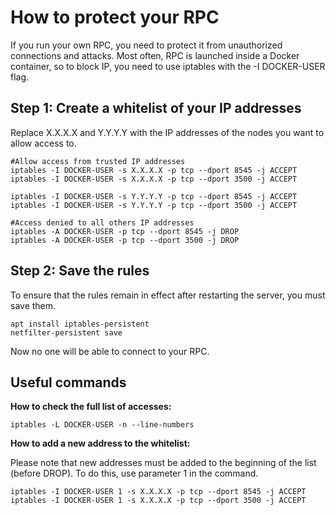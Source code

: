 # How to protect your RPC

If you run your own RPC, you need to protect it from unauthorized connections and attacks. Most often, RPC is launched inside a Docker container, so to block IP, you need to use iptables with the -I DOCKER-USER flag.

## Step 1: Create a whitelist of your IP addresses

Replace X.X.X.X and Y.Y.Y.Y with the IP addresses of the nodes you want to allow access to.

```console
#Allow access from trusted IP addresses
iptables -I DOCKER-USER -s X.X.X.X -p tcp --dport 8545 -j ACCEPT
iptables -I DOCKER-USER -s X.X.X.X -p tcp --dport 3500 -j ACCEPT

iptables -I DOCKER-USER -s Y.Y.Y.Y -p tcp --dport 8545 -j ACCEPT
iptables -I DOCKER-USER -s Y.Y.Y.Y -p tcp --dport 3500 -j ACCEPT

#Access denied to all others IP addresses
iptables -A DOCKER-USER -p tcp --dport 8545 -j DROP
iptables -A DOCKER-USER -p tcp --dport 3500 -j DROP
```

## Step 2: Save the rules

To ensure that the rules remain in effect after restarting the server, you must save them.

```console
apt install iptables-persistent
netfilter-persistent save
```

Now no one will be able to connect to your RPC.

## Useful commands

**How to check the full list of accesses:**

```console
iptables -L DOCKER-USER -n --line-numbers
```

**How to add a new address to the whitelist:**

Please note that new addresses must be added to the beginning of the list (before DROP). To do this, use parameter 1 in the command.

```console
iptables -I DOCKER-USER 1 -s X.X.X.X -p tcp --dport 8545 -j ACCEPT
iptables -I DOCKER-USER 1 -s X.X.X.X -p tcp --dport 3500 -j ACCEPT
```
